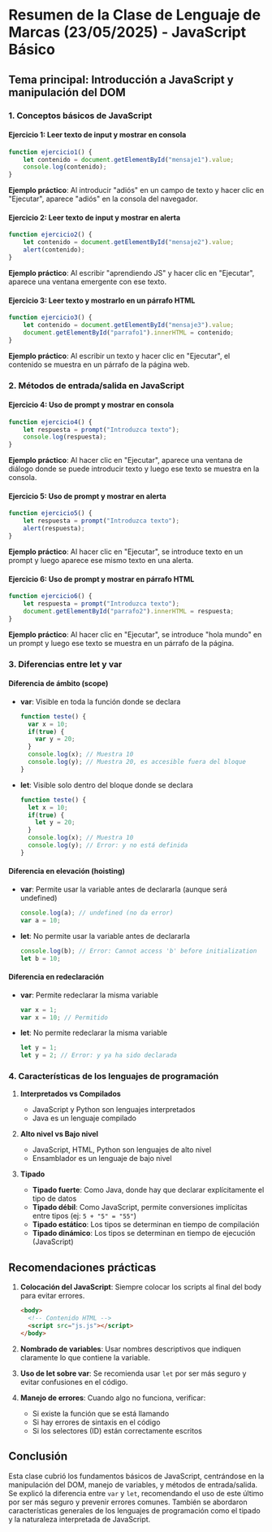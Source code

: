 # Resumen de la Clase de Lenguaje de Marcas (23/05/2025) - JavaScript Básico

## Tema principal: Introducción a JavaScript y manipulación del DOM

### 1. Conceptos básicos de JavaScript

#### Ejercicio 1: Leer texto de input y mostrar en consola
```javascript
function ejercicio1() {
    let contenido = document.getElementById("mensaje1").value;
    console.log(contenido);
}
```
**Ejemplo práctico**: Al introducir "adiós" en un campo de texto y hacer clic en "Ejecutar", aparece "adiós" en la consola del navegador.

#### Ejercicio 2: Leer texto de input y mostrar en alerta
```javascript
function ejercicio2() {
    let contenido = document.getElementById("mensaje2").value;
    alert(contenido);
}
```
**Ejemplo práctico**: Al escribir "aprendiendo JS" y hacer clic en "Ejecutar", aparece una ventana emergente con ese texto.

#### Ejercicio 3: Leer texto y mostrarlo en un párrafo HTML
```javascript
function ejercicio3() {
    let contenido = document.getElementById("mensaje3").value;
    document.getElementById("parrafo1").innerHTML = contenido;
}
```
**Ejemplo práctico**: Al escribir un texto y hacer clic en "Ejecutar", el contenido se muestra en un párrafo de la página web.

### 2. Métodos de entrada/salida en JavaScript

#### Ejercicio 4: Uso de prompt y mostrar en consola
```javascript
function ejercicio4() {
    let respuesta = prompt("Introduzca texto");
    console.log(respuesta);
}
```
**Ejemplo práctico**: Al hacer clic en "Ejecutar", aparece una ventana de diálogo donde se puede introducir texto y luego ese texto se muestra en la consola.

#### Ejercicio 5: Uso de prompt y mostrar en alerta
```javascript
function ejercicio5() {
    let respuesta = prompt("Introduzca texto");
    alert(respuesta);
}
```
**Ejemplo práctico**: Al hacer clic en "Ejecutar", se introduce texto en un prompt y luego aparece ese mismo texto en una alerta.

#### Ejercicio 6: Uso de prompt y mostrar en párrafo HTML
```javascript
function ejercicio6() {
    let respuesta = prompt("Introduzca texto");
    document.getElementById("parrafo2").innerHTML = respuesta;
}
```
**Ejemplo práctico**: Al hacer clic en "Ejecutar", se introduce "hola mundo" en un prompt y luego ese texto se muestra en un párrafo de la página.

### 3. Diferencias entre let y var

#### Diferencia de ámbito (scope)
- **var**: Visible en toda la función donde se declara
  ```javascript
  function teste() {
    var x = 10;
    if(true) {
      var y = 20;
    }
    console.log(x); // Muestra 10
    console.log(y); // Muestra 20, es accesible fuera del bloque
  }
  ```

- **let**: Visible solo dentro del bloque donde se declara
  ```javascript
  function teste() {
    let x = 10;
    if(true) {
      let y = 20;
    }
    console.log(x); // Muestra 10
    console.log(y); // Error: y no está definida
  }
  ```

#### Diferencia en elevación (hoisting)
- **var**: Permite usar la variable antes de declararla (aunque será undefined)
  ```javascript
  console.log(a); // undefined (no da error)
  var a = 10;
  ```

- **let**: No permite usar la variable antes de declararla
  ```javascript
  console.log(b); // Error: Cannot access 'b' before initialization
  let b = 10;
  ```

#### Diferencia en redeclaración
- **var**: Permite redeclarar la misma variable
  ```javascript
  var x = 1;
  var x = 10; // Permitido
  ```

- **let**: No permite redeclarar la misma variable
  ```javascript
  let y = 1;
  let y = 2; // Error: y ya ha sido declarada
  ```

### 4. Características de los lenguajes de programación

1. **Interpretados vs Compilados**
   - JavaScript y Python son lenguajes interpretados
   - Java es un lenguaje compilado

2. **Alto nivel vs Bajo nivel**
   - JavaScript, HTML, Python son lenguajes de alto nivel
   - Ensamblador es un lenguaje de bajo nivel

3. **Tipado**
   - **Tipado fuerte**: Como Java, donde hay que declarar explícitamente el tipo de datos
   - **Tipado débil**: Como JavaScript, permite conversiones implícitas entre tipos (ej: `5 + "5" = "55"`)
   - **Tipado estático**: Los tipos se determinan en tiempo de compilación
   - **Tipado dinámico**: Los tipos se determinan en tiempo de ejecución (JavaScript)

## Recomendaciones prácticas

1. **Colocación del JavaScript**: Siempre colocar los scripts al final del body para evitar errores.
   ```html
   <body>
     <!-- Contenido HTML -->
     <script src="js.js"></script>
   </body>
   ```

2. **Nombrado de variables**: Usar nombres descriptivos que indiquen claramente lo que contiene la variable.

3. **Uso de let sobre var**: Se recomienda usar `let` por ser más seguro y evitar confusiones en el código.

4. **Manejo de errores**: Cuando algo no funciona, verificar:
   - Si existe la función que se está llamando
   - Si hay errores de sintaxis en el código
   - Si los selectores (ID) están correctamente escritos

## Conclusión

Esta clase cubrió los fundamentos básicos de JavaScript, centrándose en la manipulación del DOM, manejo de variables, y métodos de entrada/salida. Se explicó la diferencia entre `var` y `let`, recomendando el uso de este último por ser más seguro y prevenir errores comunes. También se abordaron características generales de los lenguajes de programación como el tipado y la naturaleza interpretada de JavaScript.

